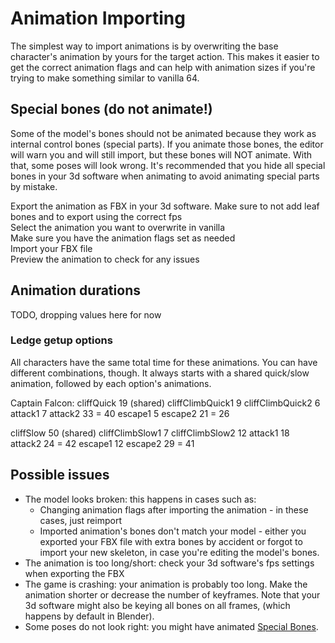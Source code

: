 # Animation Importing

The simplest way to import animations is by overwriting the base character's animation by yours for the target action. This makes it easier to get the correct animation flags and can help with animation sizes if you're trying to make something similar to vanilla 64.

## Special bones (do not animate!)
Some of the model's bones should not be animated because they work as internal control bones (special parts).
If you animate those bones, the editor will warn you and will still import, but these bones will NOT animate. With that, some poses will look wrong.
It's recommended that you hide all special bones in your 3d software when animating to avoid animating special parts by mistake.

Export the animation as FBX in your 3d software. Make sure to not add leaf bones and to export using the correct fps  
Select the animation you want to overwrite in vanilla  
Make sure you have the animation flags set as needed  
Import your FBX file  
Preview the animation to check for any issues

## Animation durations
TODO, dropping values here for now

### Ledge getup options

All characters have the same total time for these animations. You can have different combinations, though.
It always starts with a shared quick/slow animation, followed by each option's animations.

Captain Falcon:
cliffQuick 19 (shared)
cliffClimbQuick1 9
cliffClimbQuick2 6
attack1 7
attack2 33 = 40
escape1 5
escape2 21 = 26

cliffSlow 50 (shared)
cliffClimbSlow1 7
cliffClimbSlow2 12
attack1 18	
attack2 24 = 42
escape1 12
escape2 29 = 41

## Possible issues

- The model looks broken: this happens in cases such as:
    - Changing animation flags after importing the animation - in these cases, just reimport
    - Imported animation's bones don't match your model - either you exported your FBX file with extra bones by accident or forgot to import your new skeleton, in case you're editing the model's bones.
- The animation is too long/short: check your 3d software's fps settings when exporting the FBX
- The game is crashing: your animation is probably too long. Make the animation shorter or decrease the number of keyframes. Note that your 3d software might also be keying all bones on all frames, (which happens by default in Blender).
- Some poses do not look right: you might have animated [Special Bones](#special-bones-do-not-animate).